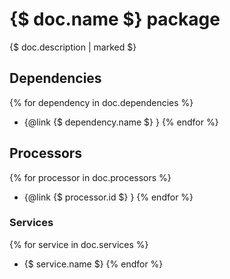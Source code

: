 # {$ doc.name $} package

{$ doc.description | marked $}

## Dependencies

{% for dependency in doc.dependencies %}
* {@link {$ dependency.name $} }
{% endfor %}


## Processors

{% for processor in doc.processors %}
* {@link {$ processor.id $} }
{% endfor %}

### Services

{% for service in doc.services %}
* {$ service.name $}
{% endfor %}
